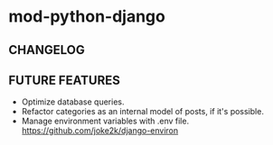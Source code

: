 # mod-python-django

## CHANGELOG

## FUTURE FEATURES

- Optimize database queries.
- Refactor categories as an internal model of posts, if it's possible.
- Manage environment variables with .env file. https://github.com/joke2k/django-environ